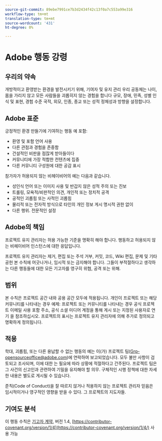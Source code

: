 ```yaml
---
source-git-commit: 89ebe7991ce7b3d2434f42c13f0a7c553a99e316
workflow-type: tm+mt
translation-type: tm+mt
source-wordcount: '431'
ht-degree: 0%

---
```

# Adobe 행동 강령

## 우리의 약속

개방적이고 환영받는 환경을 발전시키기 위해,
기여자 및 유지 관리
우리 공동체는 나이, 몸을 가리지 않고 모든 사람들을 괴롭히지 않는 경험을 합니다
규모, 장애, 민족, 성별 인식 및 표현, 경험 수준
국적, 외모, 인종, 종교 또는 성적 정체성과
방향을 설정합니다.

## Adobe 표준

긍정적인 환경 만들기에 기여하는 행동 예
포함:

* 환영 및 포함 언어 사용
* 다른 관점과 경험을 존중함
* 건설적인 비판을 점잖게 받아들이다
* 커뮤니티에 가장 적합한 컨텐츠에 집중
* 다른 커뮤니티 구성원에 대한 공감 표시

참가자가 허용되지 않는 비헤이비어의 예는 다음과 같습니다.

* 성인식 언어 또는 이미지 사용 및 반갑지 않은 성적 주의 또는
진보
* 트롤링, 모욕적/비판적인 의견, 개인적 또는 정치적 공격
* 공적인 괴롭힘 또는 사적인 괴롭힘
* 물리적 또는 전자적 방식으로 타인의 개인 정보 게시
명시적 권한 없이
* 다른 행위.
전문적인 설정

## Adobe의 책임

프로젝트 유지 관리자는 허용 가능한 기준을 명확히 해야 합니다.
행동하고
허용되지 않는 비헤이비어 인스턴스에 대한 응답입니다.

프로젝트 유지 관리자는 제거, 편집 또는
주석 거부, 커밋, 코드, Wiki 편집, 문제 및 기타 공헌
본 수칙에 어긋나거나, 임시적 또는 금지해야 합니다.
그들이 부적절하다고 생각하는 다른 행동들에 대한 모든 기고자를 영구히
위협, 공격 또는 위해.

## 범위

본 수칙은 프로젝트 공간 내와 공용 공간 모두에 적용됩니다.
개인이 프로젝트 또는 해당 커뮤니티를 나타내는 경우 예제:
프로젝트 또는 커뮤니티를 나타내는 경우 공식 프로젝트 이메일 사용 포함
주소, 공식 소셜 미디어 계정을 통해 게시 또는 지정된 사용자로 연기
을 참조하십시오. 프로젝트의 표시는
프로젝트 유지 관리자에 의해 추가로 정의되고 명확하게 정의됩니다.

## 적용

학대, 괴롭힘, 또는 다른 용납할 수 없는 행동의 예는
이(가) 프로젝트 팀(Grp-opensourceoffice@adobe.com)에 연락하여 보고되었습니다. 모두
불만 사항이 검토되고 조사되며, 이에 대한
는 필요에 따라 상황에 적절하다고 간주된다. 프로젝트 팀은
그 사건의 신고인과 관련하여 기밀을 유지해야 할 의무.
구체적인 시행 정책에 대한 자세한 내용은 별도로 게시될 수 있습니다.

준칙(Code of Conduct)을 잘 따르지 않거나 적용하지 않는 프로젝트 관리자
믿음은 임시적이거나 영구적인 영향을 받을 수 있다.
그 프로젝트의 지도자들.

## 기여도 분석

이 행동 수칙은 [기고자 계약](https://contributor-covenant.org), 버전 1.4,
[https://contributor-covenant.org/version/1/4](https://contributor-covenant.org/version/1/4/) 사용 가능
